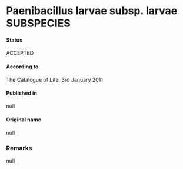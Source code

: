 # Paenibacillus larvae subsp. larvae SUBSPECIES

#### Status
ACCEPTED

#### According to
The Catalogue of Life, 3rd January 2011

#### Published in
null

#### Original name
null

### Remarks
null